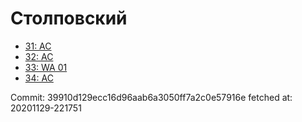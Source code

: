 # Столповский
- [31: AC](31.md)
- [32: AC](32.md)
- [33: WA 01](33.md)
- [34: AC](34.md)

Commit: 39910d129ecc16d96aab6a3050ff7a2c0e57916e
 fetched at: 20201129-221751
